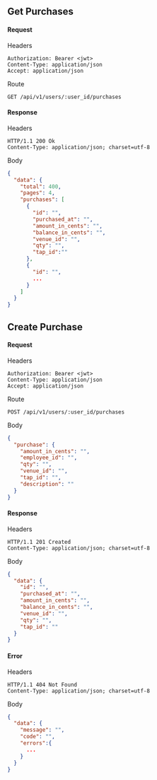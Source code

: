 ## Get Purchases
#### Request
Headers
```
Authorization: Bearer <jwt>
Content-Type: application/json
Accept: application/json
```
Route
```
GET /api/v1/users/:user_id/purchases
```

#### Response
Headers
```
HTTP/1.1 200 Ok
Content-Type: application/json; charset=utf-8
```
Body
```json
{
  "data": {
    "total": 400,
    "pages": 4,
    "purchases": [
      {
        "id": "",
        "purchased_at": "",
        "amount_in_cents": "",
        "balance_in_cents": "",
        "venue_id": "",
        "qty": "",
        "tap_id":""
      },
      {
        "id": "",
        ...
      }
    ]
  }
}
```


## Create Purchase
#### Request
Headers
```
Authorization: Bearer <jwt>
Content-Type: application/json
Accept: application/json
```
Route
```
POST /api/v1/users/:user_id/purchases
```
Body
```json
{
  "purchase": {
    "amount_in_cents": "",
    "employee_id": "",
    "qty": "",
    "venue_id": "",
    "tap_id": "",
    "description": ""
  }
}
```

#### Response
Headers
```
HTTP/1.1 201 Created
Content-Type: application/json; charset=utf-8
```
Body
```json
{
  "data": {
    "id": "",
    "purchased_at": "",
    "amount_in_cents": "",
    "balance_in_cents": "",
    "venue_id": "",
    "qty": "",
    "tap_id": ""
  }
}

```


#### Error
Headers
```
HTTP/1.1 404 Not Found
Content-Type: application/json; charset=utf-8
```
Body
```json
{
  "data": {
    "message": "",
    "code": "",
    "errors":{
      ...
    }
  }
}
```
